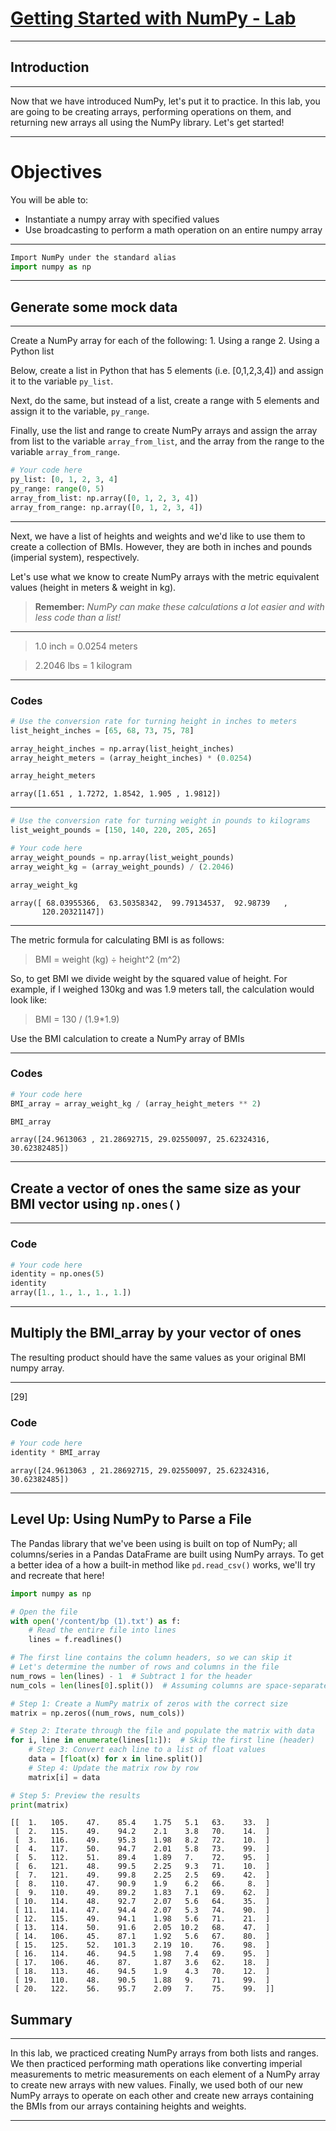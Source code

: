 # [Getting Started with NumPy - Lab](https://colab.research.google.com/gist/bpurdy-ds/81963e175eb8c707ae91298c495104d1/index.ipynb#scrollTo=oDxQ7C2VckdJ)
________________________________________
## Introduction
________________________________________
Now that we have introduced NumPy, let's put it to practice. In this lab, you are going to be creating arrays, performing operations on them, and returning new arrays all using the NumPy library. Let's get started!
________________________________________
# Objectives

You will be able to:

- Instantiate a numpy array with specified values
- Use broadcasting to perform a math operation on an entire numpy array

________________________________________
```python
Import NumPy under the standard alias
import numpy as np
```
________________________________________

## Generate some mock data
________________________________________
Create a NumPy array for each of the following:
    1. Using a range
    2. Using a Python list
    
Below, create a list in Python that has 5 elements (i.e. [0,1,2,3,4]) and assign it to the variable `py_list`.

Next, do the same, but instead of a list, create a range with 5 elements and assign it to the variable, `py_range`.

Finally, use the list and range to create NumPy arrays and assign the array from list to the variable `array_from_list`, and the array from the range to the variable `array_from_range`.
```python
# Your code here
py_list: [0, 1, 2, 3, 4]
py_range: range(0, 5)
array_from_list: np.array([0, 1, 2, 3, 4])
array_from_range: np.array([0, 1, 2, 3, 4])
```
________________________________________
Next, we have a list of heights and weights and we'd like to use them to create a collection of BMIs. However, they are both in inches and pounds (imperial system), respectively.

Let's use what we know to create NumPy arrays with the metric equivalent values (height in meters & weight in kg).

> **Remember:** *NumPy can make these calculations a lot easier and with less code than a list!*
________________________________________
> 1.0 inch = 0.0254 meters

> 2.2046 lbs = 1 kilogram
________________________________________
### Codes
```python
# Use the conversion rate for turning height in inches to meters
list_height_inches = [65, 68, 73, 75, 78]

array_height_inches = np.array(list_height_inches)
array_height_meters = (array_height_inches) * (0.0254)

array_height_meters
```
```
array([1.651 , 1.7272, 1.8542, 1.905 , 1.9812])
```
________________________________________
```python
# Use the conversion rate for turning weight in pounds to kilograms
list_weight_pounds = [150, 140, 220, 205, 265]

# Your code here
array_weight_pounds = np.array(list_weight_pounds)
array_weight_kg = (array_weight_pounds) / (2.2046)

array_weight_kg
```
```
array([ 68.03955366,  63.50358342,  99.79134537,  92.98739   ,
       120.20321147])
```
________________________________________
The metric formula for calculating BMI is as follows:

> BMI = weight (kg) ÷ height^2 (m^2)

So, to get BMI we divide weight by the squared value of height. For example, if I weighed 130kg and was 1.9 meters tall, the calculation would look like:

> BMI = 130 / (1.9*1.9)

Use the BMI calculation to create a NumPy array of BMIs
________________________________________
### Codes
```python
# Your code here
BMI_array = array_weight_kg / (array_height_meters ** 2)

BMI_array
```
```
array([24.9613063 , 21.28692715, 29.02550097, 25.62324316, 30.62382485])
```
________________________________________
## Create a vector of ones the same size as your BMI vector using `np.ones()`
________________________________________
### Code
```python
# Your code here
identity = np.ones(5)
identity
array([1., 1., 1., 1., 1.])
```
________________________________________
## Multiply the BMI_array by your vector of ones

The resulting product should have the same values as your original BMI numpy array.
________________________________________
[29]
### Code
```python
# Your code here
identity * BMI_array
```
```
array([24.9613063 , 21.28692715, 29.02550097, 25.62324316, 30.62382485])
```
________________________________________
## Level Up: Using NumPy to Parse a File
The Pandas library that we've been using is built on top of NumPy; all columns/series in a Pandas DataFrame are built using NumPy arrays. To get a better idea of a how a built-in method like `pd.read_csv()` works, we'll try and recreate that here!


```python
import numpy as np

# Open the file
with open('/content/bp (1).txt') as f:
    # Read the entire file into lines
    lines = f.readlines()

# The first line contains the column headers, so we can skip it
# Let's determine the number of rows and columns in the file
num_rows = len(lines) - 1  # Subtract 1 for the header
num_cols = len(lines[0].split())  # Assuming columns are space-separated, split the first line

# Step 1: Create a NumPy matrix of zeros with the correct size
matrix = np.zeros((num_rows, num_cols))

# Step 2: Iterate through the file and populate the matrix with data
for i, line in enumerate(lines[1:]):  # Skip the first line (header)
    # Step 3: Convert each line to a list of float values
    data = [float(x) for x in line.split()]
    # Step 4: Update the matrix row by row
    matrix[i] = data

# Step 5: Preview the results
print(matrix)
```
```
[[  1.   105.    47.    85.4    1.75   5.1   63.    33.  ]
 [  2.   115.    49.    94.2    2.1    3.8   70.    14.  ]
 [  3.   116.    49.    95.3    1.98   8.2   72.    10.  ]
 [  4.   117.    50.    94.7    2.01   5.8   73.    99.  ]
 [  5.   112.    51.    89.4    1.89   7.    72.    95.  ]
 [  6.   121.    48.    99.5    2.25   9.3   71.    10.  ]
 [  7.   121.    49.    99.8    2.25   2.5   69.    42.  ]
 [  8.   110.    47.    90.9    1.9    6.2   66.     8.  ]
 [  9.   110.    49.    89.2    1.83   7.1   69.    62.  ]
 [ 10.   114.    48.    92.7    2.07   5.6   64.    35.  ]
 [ 11.   114.    47.    94.4    2.07   5.3   74.    90.  ]
 [ 12.   115.    49.    94.1    1.98   5.6   71.    21.  ]
 [ 13.   114.    50.    91.6    2.05  10.2   68.    47.  ]
 [ 14.   106.    45.    87.1    1.92   5.6   67.    80.  ]
 [ 15.   125.    52.   101.3    2.19  10.    76.    98.  ]
 [ 16.   114.    46.    94.5    1.98   7.4   69.    95.  ]
 [ 17.   106.    46.    87.     1.87   3.6   62.    18.  ]
 [ 18.   113.    46.    94.5    1.9    4.3   70.    12.  ]
 [ 19.   110.    48.    90.5    1.88   9.    71.    99.  ]
 [ 20.   122.    56.    95.7    2.09   7.    75.    99.  ]]
```

## Summary
________________________________________
In this lab, we practiced creating NumPy arrays from both lists and ranges. We then practiced performing math operations like converting imperial measurements to metric measurements on each element of a NumPy array to create new arrays with new values. Finally, we used both of our new NumPy arrays to operate on each other and create new arrays containing the BMIs from our arrays containing heights and weights.
________________________________________


